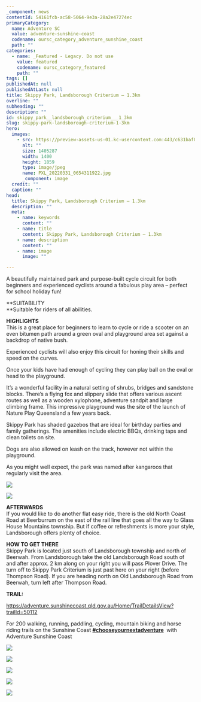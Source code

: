 ```yaml
---
_component: news
contentId: 54161fcb-ac58-5064-9e3a-28a2e47274ec
primaryCategory:
  name: Adventure SC
  value: adventure-sunshine-coast
  codename: oursc_category_adventure_sunshine_coast
  path: ""
categories:
  - name: _Featured - Legacy. Do not use
    value: featured
    codename: oursc_category_featured
    path: ""
tags: []
publishedAt: null
publishedAtLast: null
title: Skippy Park, Landsborough Criterium – 1.3km
overline: ""
subheading: ""
description: ""
id: skippy_park__landsborough_criterium___1_3km
slug: skippy-park-landsborough-criterium-1-3km
hero:
  images:
    - src: https://preview-assets-us-01.kc-usercontent.com:443/c631baf8-1b46-001f-580c-d0001b68b4a8/148fd95f-1155-48bb-9eae-98260ea18372/PXL_20220331_0654311922.jpg
      alt: ""
      size: 1405287
      width: 1400
      height: 1859
      type: image/jpeg
      name: PXL_20220331_0654311922.jpg
      _component: image
  credit: ""
  caption: ""
head:
  title: Skippy Park, Landsborough Criterium – 1.3km
  description: ""
  meta:
    - name: keywords
      content: ""
    - name: title
      content: Skippy Park, Landsborough Criterium – 1.3km
    - name: description
      content: ""
    - name: image
      image: ""

---
```

A beautifully maintained park and purpose-built cycle circuit for both beginners and experienced cyclists around a fabulous play area – perfect for school holiday fun!

\*\*SUITABILITY\
\*\*Suitable for riders of all abilities.

**HIGHLIGHTS**\
This is a great place for beginners to learn to cycle or ride a scooter on an even bitumen path around a green oval and playground area set against a backdrop of native bush.

Experienced cyclists will also enjoy this circuit for honing their skills and speed on the curves.

Once your kids have had enough of cycling they can play ball on the oval or head to the playground.

It’s a wonderful facility in a natural setting of shrubs, bridges and sandstone blocks. There’s a flying fox and slippery slide that offers various ascent routes as well as a wooden xylophone, adventure sandpit and large climbing frame. This impressive playground was the site of the launch of Nature Play Queensland a few years back.

Skippy Park has shaded gazebos that are ideal for birthday parties and family gatherings. The amenities include electric BBQs, drinking taps and clean toilets on site.

Dogs are also allowed on leash on the track, however not within the playground.

As you might well expect, the park was named after kangaroos that regularly visit the area.

![](https://preview-assets-us-01.kc-usercontent.com:443/c631baf8-1b46-001f-580c-d0001b68b4a8/2e3a8d0b-eb61-4681-9305-b98797be3fba/PXL_20220331_0705083302-771x1024.jpg)

![](https://preview-assets-us-01.kc-usercontent.com:443/c631baf8-1b46-001f-580c-d0001b68b4a8/e438db17-f5a4-42d4-afd6-7415e74e08de/PXL_20220331_0724408092-1024x771.jpg)

**AFTERWARDS**\
If you would like to do another flat easy ride, there is the old North Coast Road at Beerburrum on the east of the rail line that goes all the way to Glass House Mountains township. But if coffee or refreshments is more your style, Landsborough offers plenty of choice.

**HOW TO GET THERE**\
Skippy Park is located just south of Landsborough township and north of Beerwah. From Landsborough take the old Landsborough Road south of and after approx. 2 km along on your right you will pass Plover Drive. The turn off to Skippy Park Criterium is just past here on your right (before Thompson Road). If you are heading north on Old Landsborough Road from Beerwah, turn left after Thompson Road.

**TRAIL:**

<https://adventure.sunshinecoast.qld.gov.au/Home/TrailDetailsView?trailId=50112>


For 200 walking, running, paddling, cycling, mountain biking and horse riding trails on the Sunshine Coast [**#chooseyournextadventure**](https://www.facebook.com/hashtag/chooseyournextadventure?__eep__=6&__tn__=*NK*F)
 with Adventure Sunshine Coast 

![](https://preview-assets-us-01.kc-usercontent.com:443/c631baf8-1b46-001f-580c-d0001b68b4a8/0ffe5c3e-f19d-4e50-ba48-4eac6c527b52/PSX_20220401_102707-771x1024.jpg)

![](https://preview-assets-us-01.kc-usercontent.com:443/c631baf8-1b46-001f-580c-d0001b68b4a8/5be9894d-1564-4907-9079-f91c045f03f4/PXL_20220331_0702339912-1024x771.jpg)

![](https://preview-assets-us-01.kc-usercontent.com:443/c631baf8-1b46-001f-580c-d0001b68b4a8/1dda2bbb-7b50-4861-8382-207d1be95395/PXL_20220331_0704254432-1024x771.jpg)

![](https://preview-assets-us-01.kc-usercontent.com:443/c631baf8-1b46-001f-580c-d0001b68b4a8/1f12b27f-f039-41cc-9902-c7e2811bcd75/PXL_20220331_0706130814-1024x771.jpg)

![](https://preview-assets-us-01.kc-usercontent.com:443/c631baf8-1b46-001f-580c-d0001b68b4a8/da266451-3b5d-4c48-85c7-2e3ab3563ee8/PXL_20220331_0713371932-1024x771.jpg)
